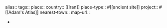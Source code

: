 alias::
tags::
place::
country:: [[Iran]] 
place-type:: #[[ancient site]] 
project:: #[[Adam's Atlas]] 
nearest-town::
map-url::

-